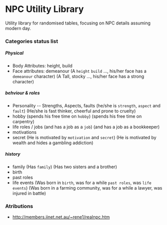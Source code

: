 # NPC Utility Library

Utility library for randomised tables, focusing on NPC details assuming modern day.

### Categories status list

##### Physical

- Body Attributes: height, build
- Face attributes: demeanour
  (A `height` `build` ..., his/her face has a `demeanour` character)
  (A Tall, stocky ..., his/her face has a strong character)

##### behviour & roles

- Personality -- Strengths, Aspects, faults
  (he/she is `strength`, `aspect` and `fault`)
  (He/she is fast thinker, cheerful and prone to cruelty)
- hobby
  (spends his free time on `hobby`)
  (spends his free time on carpentry)
- life roles / jobs
  (and has a job as a `job`)
  (and has a job as a bookkeeper)
- motivations
- secret
  (He is motivated by `motivation` and `secret`)
  (He is motivated by wealth and hides a gambling addiction)

##### history

- family
  (Has `family`)
  (Has two sisters and a brother)
- birth
- past roles
- life events
  (Was born in `birth`, was for a while `past roles`, was `life events`)
  (Was born in a farming community, was for a while a lawyer, was injured in battle)

### Atributions

- http://members.iinet.net.au/~rene1/realnpc.htm
